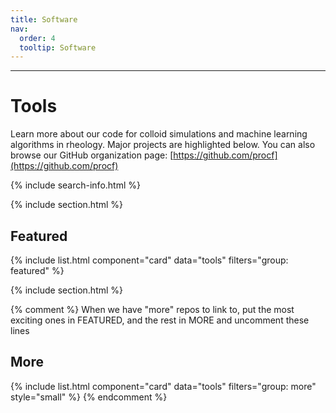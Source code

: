 ```yaml
---
title: Software
nav:
  order: 4
  tooltip: Software
---
```

---

# <i class="fas fa-tools"></i>Tools

Learn more about our code for colloid simulations and machine learning algorithms in rheology. Major projects are highlighted below. You can also browse our GitHub organization page: [https://github.com/procf](https://github.com/procf)

{% include search-info.html %}

{% include section.html %}

## Featured

{% include list.html component="card" data="tools" filters="group: featured" %}

{% include section.html %}

{% comment %}
When we have "more" repos to link to, put the most exciting ones in FEATURED, and the rest in MORE and uncomment these lines
## More

{% include list.html component="card" data="tools" filters="group: more" style="small" %}
{% endcomment %}
